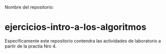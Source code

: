 Nombre del repositorio:
# ejercicios-intro-a-los-algoritmos
Especificamente este repositorio contendra las actividades de laboratorio a partir de la practia Nro 4.
